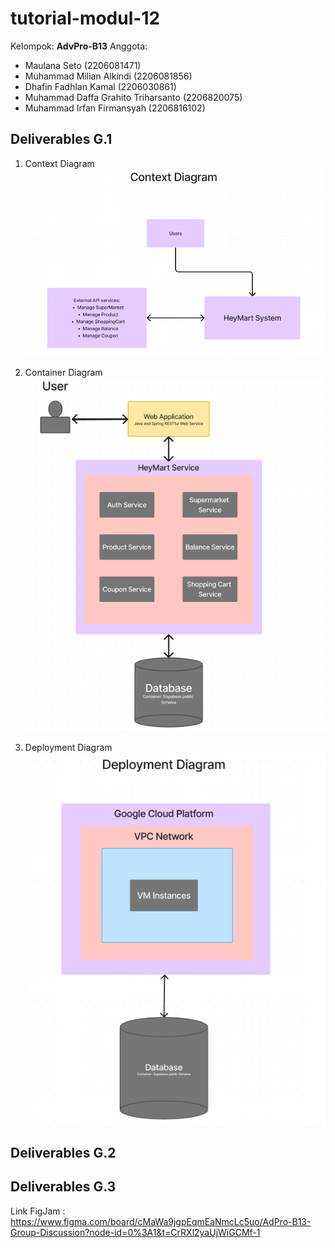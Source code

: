 # tutorial-modul-12

Kelompok: **AdvPro-B13**
Anggota:
- Maulana Seto (2206081471)
- Muhammad Milian Alkindi (2206081856)
- Dhafin Fadhlan Kamal (2206030861)
- Muhammad Daffa Grahito Triharsanto (2206820075)
- Muhammad Irfan Firmansyah (2206816102)

## Deliverables G.1

1. Context Diagram  
![Context Diagram](assets/images/ContextDiagram.png)

1. Container Diagram  
![Container Diagram](assets/images/ContainerDiagram.png)

1. Deployment Diagram  
![Deployment Diagram](assets/images/DeploymentDiagram.png)


## Deliverables G.2

## Deliverables G.3


Link FigJam : https://www.figma.com/board/cMaWa9jgpEqmEaNmcLc5uo/AdPro-B13-Group-Discussion?node-id=0%3A1&t=CrRXl2yaUjWiGCMf-1